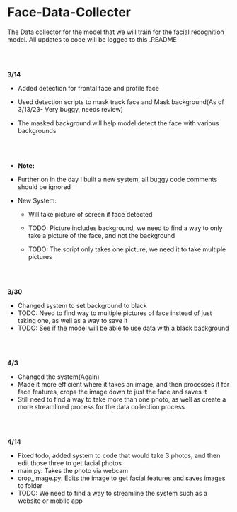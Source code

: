 # Face-Data-Collecter
The Data collector for the model that we will train for the facial recognition model. All updates to code will be logged to this .README


<br><br/>

**3/14**

  - Added detection for frontal face and profile face

  - Used detection scripts to mask track face and Mask background(As of 3/13/23- Very buggy, needs review)

  - The masked background will help model detect the face with various backgrounds

<br><br/>
  - **Note:**

  - Further on in the day I built a new system, all buggy code comments should be ignored

  - New System: 

    - Will take picture of screen if face detected

    - TODO: Picture includes background, we need to find a way to only take a picture of the face, and not the background
    - TODO: The script only takes one picture, we need it to take multiple pictures



<br><br/>

**3/30**
  - Changed system to set background to black
  - TODO: Need to find way to multiple pictures of face instead of just taking one, as well as a way to save it
  - TODO: See if the model will be able to use data with a black background
  
 <br><br/>
 
 **4/3**
 
  - Changed the system(Again)
  - Made it more efficient where it takes an image, and then processes it for face features, crops the image down to just the face and saves it
  - Still need to find a way to take more than one photo, as well as create a more streamlined process for the data collection process

 <br><br/>
 
 **4/14**
 
  - Fixed todo, added system to code that would take 3 photos, and then edit those three to get facial photos
  - main.py: Takes the photo via webcam
  - crop_image.py: Edits the image to get facial features and saves images to folder
  - TODO: We need to find a way to streamline the system such as a website or mobile app


